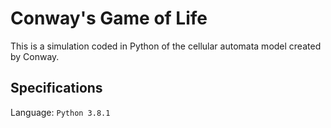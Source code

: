 # Conway's Game of Life

This is a simulation coded in Python of the cellular automata model created by Conway.

## Specifications

Language: `Python 3.8.1`
